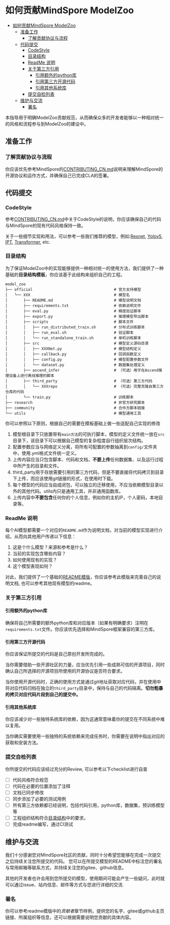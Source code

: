# 如何贡献MindSpore ModelZoo

<!-- TOC -->

- [如何贡献MindSpore ModelZoo](#如何贡献mindspore-modelzoo)
    - [准备工作](#准备工作)
        - [了解贡献协议与流程](#了解贡献协议与流程)
    - [代码提交](#代码提交)
        - [CodeStyle](#codestyle)
        - [目录结构](#目录结构)
        - [ReadMe 说明](#readme-说明)
        - [关于第三方引用](#关于第三方引用)
            - [引用额外的python库](#引用额外的python库)
            - [引用第三方开源代码](#引用第三方开源代码)
            - [引用其他系统库](#引用其他系统库)
        - [提交自检列表](#提交自检列表)
    - [维护与交流](#维护与交流)
        - [署名](#署名)

<!-- TOC -->

本指导用于明确ModelZoo贡献规范，从而确保众多的开发者能够以一种相对统一的风格和流程参与到ModelZoo的建设中。

## 准备工作

### 了解贡献协议与流程

你应该优先参考MindSpore的[CONTRIBUTING_CN.md](../CONTRIBUTING_CN.md)说明来理解MindSpore的开源协议和运作方式，并确保自己已完成CLA的签署。

<!--
### 确定自己贡献的目标

如果希望进行贡献，我们推荐你先从一些较为容易的issue开始尝试。你可以从以下列表中寻找一些简单的例如bugfix的工作。

- [wanted bugfix](https://gitee.com/mindspore/mindspore/issues?assignee_id=&author_id=&branch=&issue_search=&label_ids=58021213&label_text=kind/bug&milestone_id=&program_id=&scope=&sort=newest&state=open)

如果你可以完成独立的网络贡献，你可以从以下列表中找到我们待实现的网络列表。

- [wanted implement](https://gitee.com/mindspore/mindspore/issues?assignee_id=&author_id=&branch=&issue_search=&label_ids=58022151&label_text=device%2Fascend&milestone_id=&program_id=&scope=&sort=newest&state=open)

> **Notice** 记得在选定issue之后进行一条回复，从而让别人知道你已经着手于此issue的工作。当你完成某项工作后，也记得回到issue更新你的成果。如果过程中有什么问题，也可以随时在issue中更新你的进展。
-->

## 代码提交

### CodeStyle

参考[CONTRIBUTING_CN.md](../CONTRIBUTING_CN.md)中关于CodeStyle的说明，你应该确保自己的代码与MindSpore的现有代码风格保持一致。

关于一些细节实现和用法，可以参考一些我们推荐的模型，例如:[Resnet](https://gitee.com/mindspore/models/tree/master/official/cv/ResNet), [Yolov5](https://gitee.com/mindspore/models/tree/master/official/cv/YOLOv5), [IPT](https://gitee.com/mindspore/models/tree/master/research/cv/IPT), [Transformer](https://gitee.com/mindspore/models/tree/master/official/nlp/Transformer), etc.

### 目录结构

为了保证ModelZoo中的实现能够提供一种相对统一的使用方法，我们提供了一种基础的**目录结构模板**，你应该基于此结构来组织自己的工程。

```shell
model_zoo
├── official                                    # 官方支持模型
│   └── XXX                                     # 模型名
│       ├── README.md                           # 模型说明文档
│       ├── requirements.txt                    # 依赖说明文件
│       ├── eval.py                             # 精度验证脚本
│       ├── export.py                           # 推理模型导出脚本
│       ├── scripts                             # 脚本文件
│       │   ├── run_distributed_train.sh        # 分布式训练脚本
│       │   ├── run_eval.sh                     # 验证脚本
│       │   └── run_standalone_train.sh         # 单机训练脚本
│       ├── src                                 # 模型定义源码目录
│       │   ├── XXXNet.py                       # 模型结构定义
│       │   ├── callback.py                     # 回调函数定义
│       │   ├── config.py                       # 模型配置参数文件
│       │   └── dataset.py                      # 数据集处理定义
│       ├── ascend_infer                        # （可选）用于在Ascend推理设备上进行离线推理的脚本
│       ├── third_party                         # （可选）第三方代码
│       │   └── XXXrepo                         # （可选）完整克隆自第三方仓库的代码
│       └── train.py                            # 训练脚本
├── research                                    # 非官方研究脚本
├── community                                   # 合作方脚本链接
└── utils                                       # 模型通用工具
```

你可以参照以下原则，根据自己的需要在模板基础上做一些适配自己实现的修改

1. 模型根目录下只放置带有`main方法`的可执行脚本，模型的定义文件统一放在`src`目录下，该目录下可以根据自己模型的复杂程度自行组织层次结构。
2. 配置参数应当与网络定义分离，将所有可配置的参数抽离到`config/`文件夹中，使用.yml格式文件统一定义。
3. 上传内容应当只包含脚本、代码和文档，**不要上传**任何数据集、以及运行过程中所产生的目录和文件。
4. third_party用于存放需要引用的第三方代码，但是不要直接将代码拷贝到目录下上传，而应该使用git链接的形式，在使用时下载。
5. 每个模型的代码应当自成闭包，可以独立的迁移使用，不应当依赖模型目录以外的其他代码。utils内只是通用工具，并非通用函数库。
6. 上传内容中**不要包含**任何你的个人信息，例如你的主机IP，个人密码，本地目录等。

### ReadMe 说明

每个AI模型都需要一个对应的`README.md`作为说明文档，对当前的模型实现进行介绍，从而向其他用户传递以下信息：

1. 这是个什么模型？来源和参考是什么？
2. 当前的实现包含哪些内容？
3. 如何使用现有的实现？
4. 这个模型表现如何？

对此，我们提供了一个基础的[README模版](./README_TEMPLATE_CN.md)，你应该参考此模版来完善自己的说明文档, 也可以参考其他现有模型的readme。

### 关于第三方引用

#### 引用额外的python库

确保将自己所需要的额外python库和对应版本（如果有明确要求）注明在`requirements.txt`文件。你应该优先选择和MindSpore框架兼容的第三方库。

#### 引用第三方开源代码

你应该保证所提交的代码是自己原创开发所完成的。

当你需要借助一些开源社区的力量，应当优先引用一些成熟可信的开源项目，同时确认自己所选择的开源项目所使用的开源协议是否符合要求。

当你使用开源代码时，正确的使用方式是通过git地址获取对应代码，并在使用中将对应代码归档在独立的`third_party`目录中，保持与自己的代码隔离。**切勿粗暴的拷贝对应代码片段到自己的提交中。**

#### 引用其他系统库

你应该减少对一些独特系统库的依赖，因为这通常意味着你的提交在不同系统中难以复用。

当你确实需要使用一些独特的系统依赖来完成任务时，你需要在说明中指出对应的获取和安装方法。

### 提交自检列表

你所提交的代码应该经过充分的Review, 可以参考以下checklist进行自查

- [ ] 代码风格符合规范
- [ ] 代码在必要的位置添加了注释
- [ ] 文档已同步修改
- [ ] 同步添加了必要的测试用例
- [ ] 所有第三方依赖都已经说明，包括代码引用，python库，数据集，预训练模型等
- [ ] 工程组织结构符合[目录结构](#目录结构)中的要求。
- [ ] 完成readme编写，通过CI测试

## 维护与交流

我们十分感谢您对MindSpore社区的贡献，同时十分希望您能够在完成一次提交之后持续关注您所提交的代码。 您可以在所提交模型的README中标注您的署名与常用邮箱等联系方式，并持续关注您的gitee、github信息。

其他的开发者也许会用到您所提交的模型，使用期间可能会产生一些疑问，此时就可以通过issue、站内信息、邮件等方式与您进行详细的交流.

### 署名

你可以参考readme模版中的*贡献者*章节样例，提供您的名字、gitee或github主页链接、所属组织等信息，还可以根据需要说明您贡献的具体内容。
